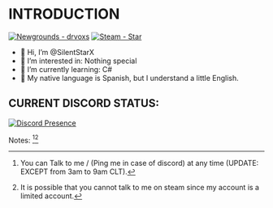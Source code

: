 # INTRODUCTION
[![Newgrounds - drvoxs](https://img.shields.io/badge/Newgrounds-drvoxs-ff8c00?logo=1001Tracklists&logoColor=white&labelColor=222222)](https://drvoxs.newgrounds.com/)
[![Steam - Star](https://img.shields.io/badge/Steam-Star-000025?logo=Steam&logoColor=white&labelColor=222222)](https://steamcommunity.com/id/UselessStar/)
- 👋 Hi, I’m @SilentStarX
- 👀 I’m interested in: Nothing special
- 🌱 I’m currently learning: C#
- 📕 My native language is Spanish, but I understand a little English.
## CURRENT DISCORD STATUS:
[![Discord Presence](https://lanyard.cnrad.dev/api/399573525138243594?theme=dark&bg=101010&idleMessage=I%27m%20bored%20%2F%20I%27m%20sleeping)](https://discord.com/users/399573525138243594)

Notes: [^1][^2]

[^1]: You can Talk to me / (Ping me in case of discord) at any time (UPDATE: EXCEPT from 3am to 9am CLT).
[^2]: It is possible that you cannot talk to me on steam since my account is a limited account.
